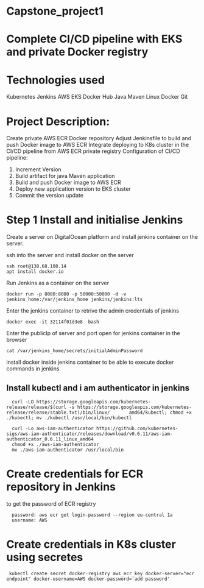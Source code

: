 # Capstone_project1

# Complete CI/CD pipeline with EKS and private Docker registry

# Technologies used
Kubernetes
Jenkins
AWS EKS
Docker Hub
Java Maven
Linux
Docker
Git

# Project Description:
Create private AWS ECR Docker repository
Adjust Jenkinsfile to build and push Docker image to AWS ECR
Integrate deploying to K8s cluster in the CI/CD pipeline from AWS ECR private registry
Configuration of CI/CD pipeline:
 1. Increment Version
 2. Build artifact for java Maven application
 3. Build and push Docker image to AWS ECR
 4. Deploy new application version to EKS cluster
 5. Commit the version update


# Step 1 Install and initialise Jenkins 
Create a server on DigitalOcean platform and install jenkins container on the server.

ssh into the server and install docker on the server

    ssh root@138.68.108.14
    apt install docker.io
Run Jenkins as a container on the server

    docker run -p 8080:8080 -p 50000:50000 -d -v jenkins_home:/var/jenkins_home jenkins/jenkins:lts

Enter the jenkins container to retrive the admin credentials of jenkins

    docker exec -it 32114f01d3e8  bash
Enter the publicIp  of server and port open for jenkins container in the browser

    cat /var/jenkins_home/secrets/initialAdminPassword

install docker inside jenkins container to be able to execute docker commands in jenkins

## Install kubectl and i am authenticator in jenkins

      curl -LO https://storage.googleapis.com/kubernetes-release/release/$(curl -s https://storage.googleapis.com/kubernetes-release/release/stable.txt)/bin/linux/       amd64/kubectl; chmod +x ./kubectl; mv ./kubectl /usr/local/bin/kubectl

      curl -Lo aws-iam-authenticator https://github.com/kubernetes-sigs/aws-iam-authenticator/releases/download/v0.6.11/aws-iam-authenticator_0.6.11_linux_amd64
      chmod +x ./aws-iam-authenticator
      mv ./aws-iam-authenticator /usr/local/bin



    

# Create credentials for ECR repository in Jenkins
to get the password of ECR registry

      password: aws ecr get login-password --region eu-central 1a
      username: AWS
# Create credentials in K8s cluster using secretes

     kubectl create secret docker-registry aws_ecr_key docker-server="ecr endpoint" docker-username=AWS docker-password='add password'
